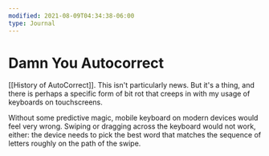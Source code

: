 ```yaml
---
modified: 2021-08-09T04:34:38-06:00
type: Journal
---
```


# Damn You Autocorrect

[[History of AutoCorrect]]. This isn't particularly news. But it's a thing, and there is perhaps a specific form of bit rot that creeps in with my usage of keyboards on touchscreens.

Without some predictive magic, mobile keyboard on modern devices would feel very wrong. Swiping or dragging across the keyboard would not work, either: the device needs to pick the best word that matches the sequence of letters roughly on the path of the swipe.
